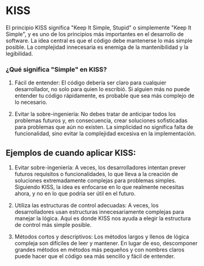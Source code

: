 # KISS

El principio KISS significa "Keep It Simple, Stupid" o simplemente "Keep It Simple", y es uno de los principios más importantes en el desarrollo de software. La idea central es que el código debe mantenerse lo más simple posible. La complejidad innecesaria es enemiga de la mantenibilidad y la legibilidad.

### ¿Qué significa "Simple" en KISS?

  1. Fácil de entender: El código debería ser claro para cualquier desarrollador, no solo para quien lo escribió. Si alguien más no puede entender tu código rápidamente, es probable que sea más complejo de lo necesario.

  2. Evitar la sobre-ingeniería: No debes tratar de anticipar todos los problemas futuros y, en consecuencia, crear soluciones sofisticadas para problemas que aún no existen. La simplicidad no significa falta de funcionalidad, sino evitar la complejidad excesiva en la implementación.

## Ejemplos de cuando aplicar KISS:

1. Evitar sobre-ingeniería: A veces, los desarrolladores intentan prever futuros requisitos o funcionalidades, lo que lleva a la creación de soluciones extremadamente complejas para problemas simples. Siguiendo KISS, la idea es enfocarse en lo que realmente necesitas ahora, y no en lo que podría ser útil en el futuro.

2. Utiliza las estructuras de control adecuadas: A veces, los desarrolladores usan estructuras innecesariamente complejas para manejar la lógica. Aquí es donde KISS nos ayuda a elegir la estructura de control más simple posible.

3. Métodos cortos y descriptivos: Los métodos largos y llenos de lógica compleja son difíciles de leer y mantener. En lugar de eso, descomponer grandes métodos en métodos más pequeños y con nombres claros puede hacer que el código sea más sencillo y fácil de entender.


